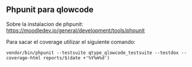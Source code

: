 ## **Phpunit para qlowcode**

Sobre la instalacion de phpunit: https://moodledev.io/general/development/tools/phpunit

Para sacar el coverage utilizar el siguiente comando:

`vendor/bin/phpunit --testsuite qtype_qlowcode_testsuite --testdox --coverage-html reports/$(date +'%Y%m%d')`